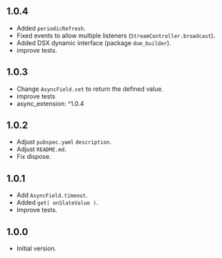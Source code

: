 ## 1.0.4

- Added `periodicRefresh`.
- Fixed events to allow multiple listeners (`StreamController.broadcast`).
- Added DSX dynamic interface (package `dom_builder`).
- improve tests.

## 1.0.3

- Change `AsyncField.set` to return the defined value.
- improve tests
- async_extension: ^1.0.4

## 1.0.2

- Adjust `pubspec.yaml` `description`.
- Adjust `README.md`.
- Fix dispose.

## 1.0.1

- Add `AsyncField.timeout`.
- Added `get( onSlateValue )`.
- Improve tests.

## 1.0.0

- Initial version.
